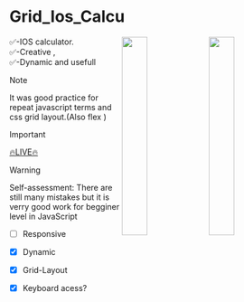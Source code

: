 # Grid_Ios_Calcu

<img src="https://github.com/samedfft2634/Grid_Ios_Calcu/assets/100915606/f6b8725d-eb6d-43a5-90b0-6266c801549c" width="30%" align="right" />
<img src="https://github.com/samedfft2634/Grid_Ios_Calcu/assets/100915606/cde6b9ea-7205-4e25-b928-c07e9ce5bc8a" width="30%" align="right" />


✅-IOS calculator.  <br> ✅-Creative , <br> ✅-Dynamic and usefull 

> [!NOTE]
> It was good practice for  repeat javascript terms and css grid layout.(Also flex ) <br> 



> [!IMPORTANT]
> <a href="https://samedfft2634.github.io/Grid_Ios_Calcu/" >🔥LIVE🔥</a> <br>

> [!WARNING]  
> Self-assessment:
> There are still many mistakes but it is verry good work for begginer level in JavaScript


- [ ] Responsive
- [x] Dynamic
- [x] Grid-Layout
- [x] Keyboard acess?


